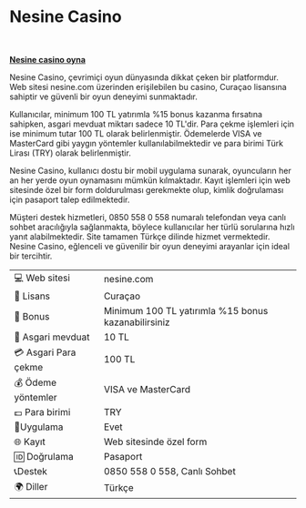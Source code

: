<h1 dir="ltr"><strong><strong>Nesine Casino</strong></strong></h1>
<p>&nbsp;</p>
<p dir="ltr"><strong><a href="https://depo.media/fSMBrv/?subId2=trgit" style="text-decoration: none;"><u>Nesine casino oyna </u></a></strong></p>
Nesine Casino, çevrimiçi oyun dünyasında dikkat çeken bir platformdur. Web sitesi nesine.com üzerinden erişilebilen bu casino, Curaçao lisansına sahiptir ve güvenli bir oyun deneyimi sunmaktadır. 

Kullanıcılar, minimum 100 TL yatırımla %15 bonus kazanma fırsatına sahipken, asgari mevduat miktarı sadece 10 TL'dir. Para çekme işlemleri için ise minimum tutar 100 TL olarak belirlenmiştir. Ödemelerde VISA ve MasterCard gibi yaygın yöntemler kullanılabilmektedir ve para birimi Türk Lirası (TRY) olarak belirlenmiştir.

Nesine Casino, kullanıcı dostu bir mobil uygulama sunarak, oyuncuların her an her yerde oyun oynamasını mümkün kılmaktadır. Kayıt işlemleri için web sitesinde özel bir form doldurulması gerekmekte olup, kimlik doğrulaması için pasaport talep edilmektedir.

Müşteri destek hizmetleri, 0850 558 0 558 numaralı telefondan veya canlı sohbet aracılığıyla sağlanmakta, böylece kullanıcılar her türlü sorularına hızlı yanıt alabilmektedir. Site tamamen Türkçe dilinde hizmet vermektedir. Nesine Casino, eğlenceli ve güvenilir bir oyun deneyimi arayanlar için ideal bir tercihtir.

|  |  |
|---|---|
| 💻 Web sitesi | nesine.com |
| 📄 Lisans | Curaçao |
| 🎁 Bonus | Minimum 100 TL yatırımla %15 bonus kazanabilirsiniz |
| 🎰 Asgari mevduat | 10 TL |
| 💳 Asgari Para çekme | 100 TL |
| 💰 Ödeme yöntemler | VISA ve MasterCard |
| 💷 Para birimi | TRY |
| 📱Uygulama | Evet |
| 🌐 Kayıt | Web sitesinde özel form |
| 🆔 Doğrulama | Pasaport |
| 📞Destek | 0850 558 0 558, Canlı Sohbet |
| 🌍 Diller | Türkçe |




